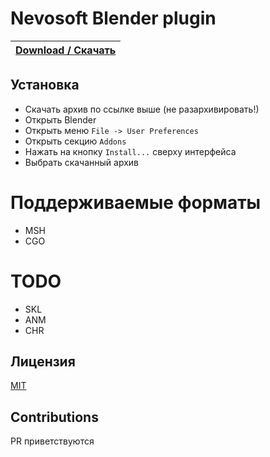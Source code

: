 # Nevosoft Blender plugin

|[**Download / Скачать**](https://github.com/zziger/nevosoft-blender-plugin/archive/refs/heads/master.zip)|
|-|

## Установка

- Скачать архив по ссылке выше (не разархивировать!)
- Открыть Blender
- Открыть меню `File -> User Preferences`
- Открыть секцию `Addons`
- Нажать на кнопку `Install...` сверху интерфейса
- Выбрать скачанный архив

# Поддерживаемые форматы

- MSH
- CGO

# TODO

- SKL
- ANM
- CHR

## Лицензия

[MIT](LICENSE)

## Contributions

PR приветствуются